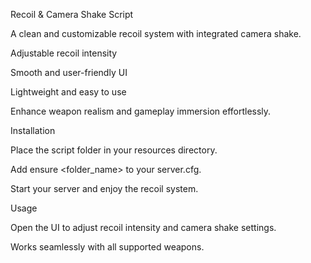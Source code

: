 Recoil & Camera Shake Script

A clean and customizable recoil system with integrated camera shake.

Adjustable recoil intensity

Smooth and user-friendly UI

Lightweight and easy to use

Enhance weapon realism and gameplay immersion effortlessly.

Installation

Place the script folder in your resources directory.

Add ensure <folder_name> to your server.cfg.

Start your server and enjoy the recoil system.

Usage

Open the UI to adjust recoil intensity and camera shake settings.

Works seamlessly with all supported weapons.
